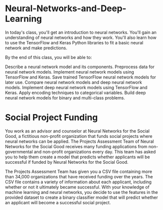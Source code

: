 # Neural-Networks-and-Deep-Learning

In today's class, you'll get an introduction to neural networks. You'll gain an understanding of neural networks and how they work. You'll also learn how to use the TensorFlow and Keras Python libraries to fit a basic neural network and make predictions.


By the end of this class, you will be able to:

Describe a neural network model and its components.
Preprocess data for neural network models.
Implement neural network models using TensorFlow and Keras.
Save trained TensorFlow neural network models for later use.
Compare neural network models and deep neural network models.
Implement deep neural network models using TensorFlow and Keras.
Apply encoding techniques to categorical variables.
Build deep neural network models for binary and multi-class problems.


# Social Project Funding

You work as an advisor and counselor at Neural Networks for the Social Good, a fictitious non-profit organization that funds social projects where neural networks can be applied. The Projects Assessment Team of Neural Networks for the Social Good receives many funding applications from non-governmental and non-profit organizations every day. This team has asked you to help them create a model that predicts whether applicants will be successful if funded by Neural Networks for the Social Good.

The Projects Assessment Team has given you a CSV file containing more than 34,000 organizations that have received funding over the years. The CSV file contains a variety of information about each applicant, including whether or not it ultimately became successful. With your knowledge of machine learning and neural networks, you decide to use the features in the provided dataset to create a binary classifier model that will predict whether an applicant will become a successful social project.
